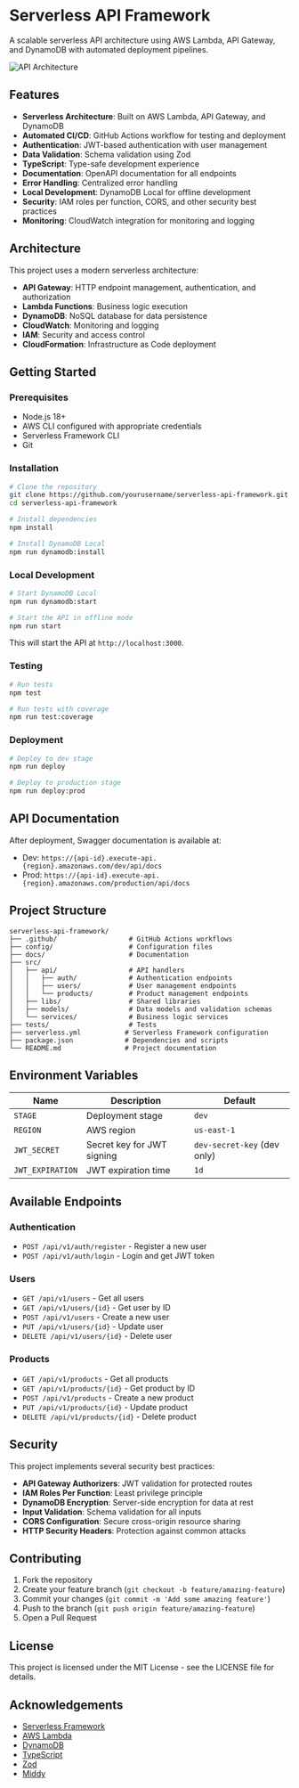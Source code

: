# Serverless API Framework

A scalable serverless API architecture using AWS Lambda, API Gateway, and DynamoDB with automated deployment pipelines.

![API Architecture](docs/images/architecture.png)

## Features

- **Serverless Architecture**: Built on AWS Lambda, API Gateway, and DynamoDB
- **Automated CI/CD**: GitHub Actions workflow for testing and deployment
- **Authentication**: JWT-based authentication with user management
- **Data Validation**: Schema validation using Zod
- **TypeScript**: Type-safe development experience
- **Documentation**: OpenAPI documentation for all endpoints
- **Error Handling**: Centralized error handling
- **Local Development**: DynamoDB Local for offline development
- **Security**: IAM roles per function, CORS, and other security best practices
- **Monitoring**: CloudWatch integration for monitoring and logging

## Architecture

This project uses a modern serverless architecture:

- **API Gateway**: HTTP endpoint management, authentication, and authorization
- **Lambda Functions**: Business logic execution
- **DynamoDB**: NoSQL database for data persistence
- **CloudWatch**: Monitoring and logging
- **IAM**: Security and access control
- **CloudFormation**: Infrastructure as Code deployment

## Getting Started

### Prerequisites

- Node.js 18+
- AWS CLI configured with appropriate credentials
- Serverless Framework CLI
- Git

### Installation

```bash
# Clone the repository
git clone https://github.com/yourusername/serverless-api-framework.git
cd serverless-api-framework

# Install dependencies
npm install

# Install DynamoDB Local
npm run dynamodb:install
```

### Local Development

```bash
# Start DynamoDB Local
npm run dynamodb:start

# Start the API in offline mode
npm run start
```

This will start the API at `http://localhost:3000`.

### Testing

```bash
# Run tests
npm test

# Run tests with coverage
npm run test:coverage
```

### Deployment

```bash
# Deploy to dev stage
npm run deploy

# Deploy to production stage
npm run deploy:prod
```

## API Documentation

After deployment, Swagger documentation is available at:
- Dev: `https://{api-id}.execute-api.{region}.amazonaws.com/dev/api/docs`
- Prod: `https://{api-id}.execute-api.{region}.amazonaws.com/production/api/docs`

## Project Structure

```
serverless-api-framework/
├── .github/                  # GitHub Actions workflows
├── config/                   # Configuration files
├── docs/                     # Documentation
├── src/
│   ├── api/                  # API handlers
│   │   ├── auth/             # Authentication endpoints
│   │   ├── users/            # User management endpoints
│   │   └── products/         # Product management endpoints
│   ├── libs/                 # Shared libraries
│   ├── models/               # Data models and validation schemas
│   └── services/             # Business logic services
├── tests/                    # Tests
├── serverless.yml           # Serverless Framework configuration
├── package.json             # Dependencies and scripts
└── README.md                # Project documentation
```

## Environment Variables

| Name | Description | Default |
|------|-------------|---------|
| `STAGE` | Deployment stage | `dev` |
| `REGION` | AWS region | `us-east-1` |
| `JWT_SECRET` | Secret key for JWT signing | `dev-secret-key` (dev only) |
| `JWT_EXPIRATION` | JWT expiration time | `1d` |

## Available Endpoints

### Authentication

- `POST /api/v1/auth/register` - Register a new user
- `POST /api/v1/auth/login` - Login and get JWT token

### Users

- `GET /api/v1/users` - Get all users
- `GET /api/v1/users/{id}` - Get user by ID
- `POST /api/v1/users` - Create a new user
- `PUT /api/v1/users/{id}` - Update user
- `DELETE /api/v1/users/{id}` - Delete user

### Products

- `GET /api/v1/products` - Get all products
- `GET /api/v1/products/{id}` - Get product by ID
- `POST /api/v1/products` - Create a new product
- `PUT /api/v1/products/{id}` - Update product
- `DELETE /api/v1/products/{id}` - Delete product

## Security

This project implements several security best practices:

- **API Gateway Authorizers**: JWT validation for protected routes
- **IAM Roles Per Function**: Least privilege principle
- **DynamoDB Encryption**: Server-side encryption for data at rest
- **Input Validation**: Schema validation for all inputs
- **CORS Configuration**: Secure cross-origin resource sharing
- **HTTP Security Headers**: Protection against common attacks

## Contributing

1. Fork the repository
2. Create your feature branch (`git checkout -b feature/amazing-feature`)
3. Commit your changes (`git commit -m 'Add some amazing feature'`)
4. Push to the branch (`git push origin feature/amazing-feature`)
5. Open a Pull Request

## License

This project is licensed under the MIT License - see the LICENSE file for details.

## Acknowledgements

- [Serverless Framework](https://www.serverless.com/)
- [AWS Lambda](https://aws.amazon.com/lambda/)
- [DynamoDB](https://aws.amazon.com/dynamodb/)
- [TypeScript](https://www.typescriptlang.org/)
- [Zod](https://github.com/colinhacks/zod)
- [Middy](https://middy.js.org/) 